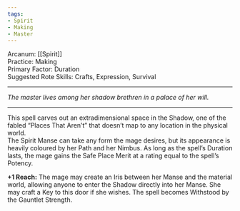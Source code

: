 ```yaml
---
tags:
- Spirit
- Making
- Master
---
```


Arcanum: [[Spirit]]\
Practice: Making\
Primary Factor: Duration\
Suggested Rote Skills: Crafts, Expression, Survival

---

_The master lives among her shadow brethren in a palace of her will._

---

This spell carves out an extradimensional space in the Shadow, one of the fabled “Places That Aren’t” that doesn’t map to any location in the physical world.\
The Spirit Manse can take any form the mage desires, but its appearance is heavily coloured by her Path and her Nimbus. As long as the spell’s Duration lasts, the mage gains the Safe Place Merit at a rating equal to the spell’s Potency.

**+1 Reach:** The mage may create an Iris between her Manse and the material world, allowing anyone to enter the Shadow directly into her Manse. She may craft a Key to this door if she wishes. The spell becomes Withstood by the Gauntlet Strength.